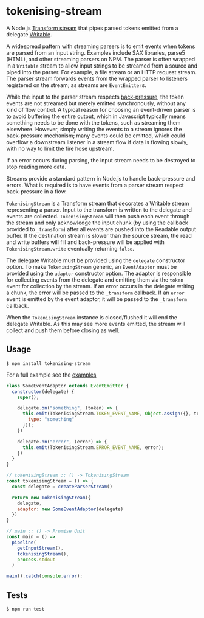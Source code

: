 # tokenising-stream

A Node.js [Transform stream][1] that pipes parsed tokens emitted from a delegate [Writable][2].

A widespread pattern with streaming parsers is to emit events when tokens are parsed from an
input string. Examples include SAX libraries, parse5 (HTML), and other streaming parsers on
NPM. The parser is often wrapped in a `Writable` stream to allow input strings to be streamed
from a source and piped into the parser. For example, a file stream or an HTTP request
stream. The parser stream forwards events from the wrapped parser to listeners registered on
the stream; as streams are `EventEmitter`s.

While the input to the parser stream respects [back-pressure][3], the token events are not
streamed but merely emitted synchronously, without any kind of flow control. A typical reason
for choosing an event-driven parser is to avoid buffering the entire output, which in
Javascript typically means something needs to be done with the tokens, such as streaming
them elsewhere. However, simply writing the events to a stream ignores the back-pressure
mechanism; many events could be emitted, which could overflow a downstream listener in a
stream flow if data is flowing slowly, with no way to limit the fire hose upstream.

If an error occurs during parsing, the input stream needs to be destroyed to stop
reading more data.

Streams provide a standard pattern in Node.js to handle back-pressure and errors. What is
required is to have events from a parser stream respect back-pressure in a flow.

`TokenisingStream` is a Transform stream that decorates a Writable stream representing a
parser. Input to the transform is written to the delegate and events are collected.
`TokenisingStream` will then push each event through the stream and only acknowledge the
input chunk (by using the callback provided to `_transform`) after all events are pushed
into the Readable output buffer. If the destination stream is slower than the source stream,
the read and write buffers will fill and back-pressure will be applied with
`TokenisingStream.write` eventually returning `false`.

The delegate Writable must be provided using the `delegate` constructor option. To make
`TokenisingStream` generic, an `EventAdaptor` must be provided using the `adaptor` constructor
option. The adaptor is responsible for collecting events from the delegate and emitting them
via the `token` event for collection by the stream. If an error occurs in the delegate
writing a chunk, the error will be passed to the `_transform` callback. If an `error` event
is emitted by the event adaptor, it will be passed to the `_transform` callback.

When the `TokenisingStream` instance is closed/flushed it will end the delegate Writable.
As this may see more events emitted, the stream will collect and push them before closing
as well.

[1]: https://nodejs.org/docs/latest-v18.x/api/stream.html#class-streamtransform
[2]: https://nodejs.org/docs/latest-v18.x/api/stream.html#class-streamwritable
[3]: https://nodejs.org/en/learn/modules/backpressuring-in-streams

## Usage

```shell
$ npm install tokenising-stream
```

For a full example see the [examples](./examples)

```javascript
class SomeEventAdaptor extends EventEmitter {
  constructor(delegate) {
    super();

    delegate.on("something", (token) => {
      this.emit(TokenisingStream.TOKEN_EVENT_NAME, Object.assign({}, token, {
        type: "something"
      }));
    })

    delegate.on("error", (error) => {
      this.emit(TokenisingStream.ERROR_EVENT_NAME, error);
    })
  }
}

// tokenisingStream :: () -> TokenisingStream
const tokenisingStream = () => {
  const delegate = createParserStream()

  return new TokenisingStream({
    delegate,
    adaptor: new SomeEventAdaptor(delegate)
  })
}

// main :: () -> Promise Unit
const main = () =>
  pipeline(
    getInputStream(),
    tokenisingStream(),
    process.stdout
  )

main().catch(console.error);
```

## Tests

```shell
$ npm run test
```
